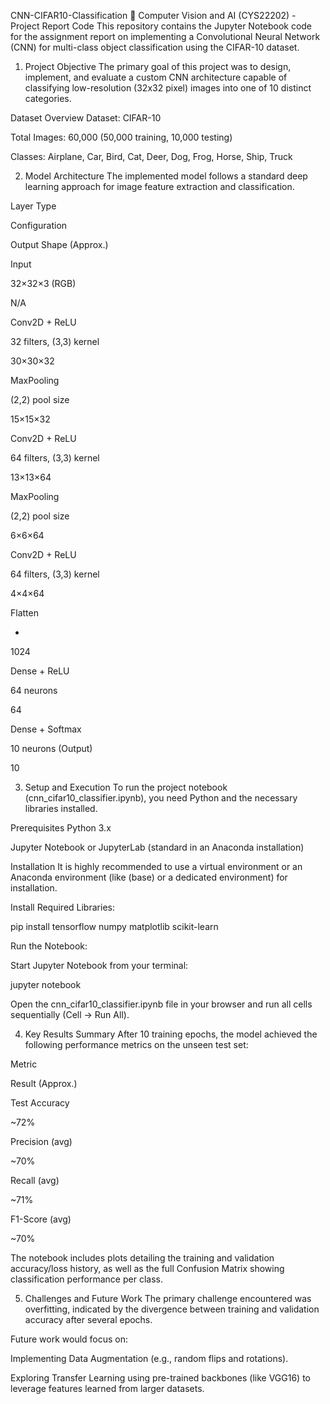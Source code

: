CNN-CIFAR10-Classification
📘 Computer Vision and AI (CYS22202) - Project Report Code
This repository contains the Jupyter Notebook code for the assignment report on implementing a Convolutional Neural Network (CNN) for multi-class object classification using the CIFAR-10 dataset.

1. Project Objective
The primary goal of this project was to design, implement, and evaluate a custom CNN architecture capable of classifying low-resolution (32x32 pixel) images into one of 10 distinct categories.

Dataset Overview
Dataset: CIFAR-10

Total Images: 60,000 (50,000 training, 10,000 testing)

Classes: Airplane, Car, Bird, Cat, Deer, Dog, Frog, Horse, Ship, Truck

2. Model Architecture
The implemented model follows a standard deep learning approach for image feature extraction and classification.

Layer Type

Configuration

Output Shape (Approx.)

Input

32×32×3 (RGB)

N/A

Conv2D + ReLU

32 filters, (3,3) kernel

30×30×32

MaxPooling

(2,2) pool size

15×15×32

Conv2D + ReLU

64 filters, (3,3) kernel

13×13×64

MaxPooling

(2,2) pool size

6×6×64

Conv2D + ReLU

64 filters, (3,3) kernel

4×4×64

Flatten

-

1024

Dense + ReLU

64 neurons

64

Dense + Softmax

10 neurons (Output)

10

3. Setup and Execution
To run the project notebook (cnn_cifar10_classifier.ipynb), you need Python and the necessary libraries installed.

Prerequisites
Python 3.x

Jupyter Notebook or JupyterLab (standard in an Anaconda installation)

Installation
It is highly recommended to use a virtual environment or an Anaconda environment (like (base) or a dedicated environment) for installation.

Install Required Libraries:

pip install tensorflow numpy matplotlib scikit-learn

Run the Notebook:

Start Jupyter Notebook from your terminal:

jupyter notebook

Open the cnn_cifar10_classifier.ipynb file in your browser and run all cells sequentially (Cell -> Run All).

4. Key Results Summary
After 10 training epochs, the model achieved the following performance metrics on the unseen test set:

Metric

Result (Approx.)

Test Accuracy

~72%

Precision (avg)

~70%

Recall (avg)

~71%

F1-Score (avg)

~70%

The notebook includes plots detailing the training and validation accuracy/loss history, as well as the full Confusion Matrix showing classification performance per class.

5. Challenges and Future Work
The primary challenge encountered was overfitting, indicated by the divergence between training and validation accuracy after several epochs.

Future work would focus on:

Implementing Data Augmentation (e.g., random flips and rotations).

Exploring Transfer Learning using pre-trained backbones (like VGG16) to leverage features learned from larger datasets.
